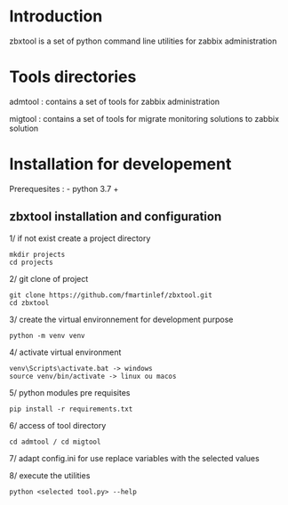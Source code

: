 # Introduction
zbxtool is a set of python command line utilities for zabbix administration

# Tools directories
admtool : contains a set of tools for zabbix administration

migtool : contains a set of tools for migrate monitoring solutions to zabbix solution

# Installation for developement
Prerequesites : - python 3.7 +

## zbxtool installation and configuration
1/ if not exist create a project directory 
    
    mkdir projects
    cd projects

2/ git clone of project

    git clone https://github.com/fmartinlef/zbxtool.git
    cd zbxtool

3/ create the virtual environnement for development purpose

    python -m venv venv

4/ activate virtual environment

    venv\Scripts\activate.bat -> windows
    source venv/bin/activate -> linux ou macos

5/ python modules pre requisites

    pip install -r requirements.txt

6/ access of tool directory

    cd admtool / cd migtool

7/ adapt config.ini for use
    replace variables with the selected values
    

8/ execute the utilities

    python <selected tool.py> --help
 
